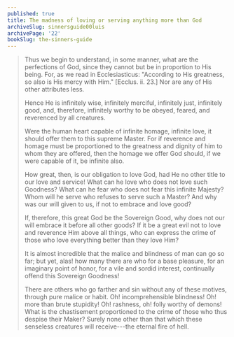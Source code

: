 ```yaml
---
published: true
title: The madness of loving or serving anything more than God
archiveSlug: sinnersguide00luis
archivePage: '22'
bookSlug: the-sinners-guide
---
```


> Thus we begin to understand, in some manner, what are the perfections of God, since they cannot but be in proportion to His being. For, as we read in Ecclesiasticus: "According to His greatness, so also is His mercy with Him." [Ecclus. ii. 23.] Nor are any of His other attributes less.
>
> Hence He is infinitely wise, infinitely merciful, infinitely just, infinitely good, and, therefore, infinitely worthy to be obeyed, feared, and reverenced by all creatures.
>
> Were the human heart capable of infinite homage, infinite love, it should offer them to this supreme Master. For if reverence and homage must be proportioned to the greatness and dignity of him to whom they are offered, then the homage we offer God should, if we were capable of it, be infinite also.
>
> How great, then, is our obligation to love God, had He no other title to our love and service! What can he love who does not love such Goodness? What can he fear who does not fear this infinite Majesty? Whom will he serve who refuses to serve such a Master? And why was our will given to us, if not to embrace and love good?
>
> If, therefore, this great God be the Sovereign Good, why does not our will embrace it before all other goods? If it be a great evil not to love and reverence Him above all things, who can express the crime of those who love everything better than they love Him?
>
> It is almost incredible that the malice and blindness of man can go so far; but yet, alas! how many there are who for a base pleasure, for an imaginary point of honor, for a vile and sordid interest, continually offend this Sovereign Goodness!
>
> There are others who go farther and sin without any of these motives, through pure malice or habit. Oh! incomprehensible blindness! Oh! more than brute stupidity! Oh! rashness, oh! folly worthy of demons! What is the chastisement proportioned to the crime of those who thus despise their Maker? Surely none other than that which these senseless creatures will receive---the eternal fire of hell.
